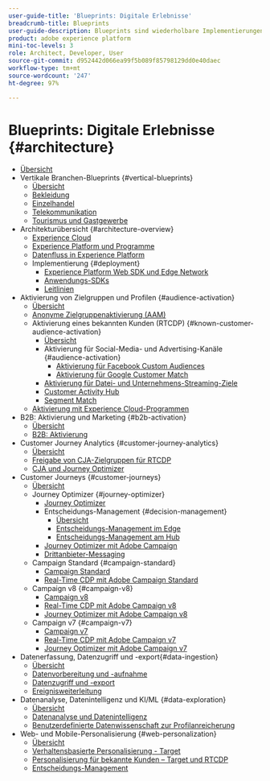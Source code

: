 ```yaml
---
user-guide-title: 'Blueprints: Digitale Erlebnisse'
breadcrumb-title: Blueprints
user-guide-description: Blueprints sind wiederholbare Implementierungen, die bekannte Geschäftsprobleme adressieren und Architekturdiagramme, technische Überlegungen und Links zu relevanter Dokumentation enthalten.
product: adobe experience platform
mini-toc-levels: 3
role: Architect, Developer, User
source-git-commit: d952442d066ea99f5b089f85798129dd0e40daec
workflow-type: tm+mt
source-wordcount: '247'
ht-degree: 97%

---
```



# Blueprints: Digitale Erlebnisse {#architecture}

+ [Übersicht](/help/blueprints/overview.md)
+ Vertikale Branchen-Blueprints {#vertical-blueprints}
   + [Übersicht](/help/blueprints/vertical-blueprints/overview.md)
   + [Bekleidung](/help/blueprints/vertical-blueprints/apparel.md)
   + [Einzelhandel](/help/blueprints/vertical-blueprints/retail.md)
   + [Telekommunikation](/help/blueprints/vertical-blueprints/telecommunications.md)
   + [Tourismus und Gastgewerbe](/help/blueprints/vertical-blueprints/travel-hospitality.md)
+ Architekturübersicht {#architecture-overview}
   + [Experience Cloud](/help/blueprints/experience-platform/experience-cloud.md)
   + [Experience Platform und Programme](/help/blueprints/experience-platform/platform-applications.md)
   + [Datenfluss in Experience Platform](/help/blueprints/experience-platform/platform-data-flow.md)
   + Implementierung {#deployment}
      + [Experience Platform Web SDK und Edge Network](/help/blueprints/data-ingestion/websdk.md)
      + [Anwendungs-SDKs](/help/blueprints/data-ingestion/appsdk.md)
      + [Leitlinien](/help/blueprints/experience-platform/deployment/guardrails.md)
+ Aktivierung von Zielgruppen und Profilen {#audience-activation}
   + [Übersicht](/help/blueprints/audience-activation/overview.md)
   + [Anonyme Zielgruppenaktivierung     (AAM)](/help/blueprints/audience-activation/anonymous.md)
   + Aktivierung eines bekannten Kunden (RTCDP) {#known-customer-audience-activation}
      + [Übersicht](/help/blueprints/audience-activation/known.md)
      + Aktivierung für Social-Media- und Advertising-Kanäle {#audience-activation}
         + [Aktivierung für Facebook Custom Audiences](/help/blueprints/audience-activation/destinations/facebook.md)
         + [Aktivierung für Google Customer Match](/help/blueprints/audience-activation/destinations/gcm.md)
      + [Aktivierung für Datei- und Unternehmens-Streaming-Ziele](/help/blueprints/audience-activation/enterprise-destinations.md)
      + [Customer Activity Hub](/help/blueprints/audience-activation/customer-activity.md)
      + [Segment Match](/help/blueprints/audience-activation/segment-match.md)
   + [Aktivierung mit Experience Cloud-Programmen](/help/blueprints/audience-activation/platform-and-applications.md)
+ B2B: Aktivierung und Marketing {#b2b-activation}
   + [Übersicht](/help/blueprints/b2b/overview.md)
   + [B2B: Aktivierung](/help/blueprints/b2b/b2bactivation.md)
+ Customer Journey Analytics {#customer-journey-analytics}
   + [Übersicht](/help/blueprints/customer-journey-analytics/overview.md)
   + [Freigabe von CJA-Zielgruppen für RTCDP](/help/blueprints/customer-journey-analytics/cja-rtcdp.md)
   + [CJA und Journey Optimizer](/help/blueprints/customer-journey-analytics/cja-ajo.md)
+ Customer Journeys {#customer-journeys}
   + [Übersicht](/help/blueprints/customer-journeys/overview.md)
   + Journey Optimizer {#journey-optimizer}
      + [Journey Optimizer](/help/blueprints/customer-journeys/journey-optimizer.md)
      + Entscheidungs-Management {#decision-management}
         + [Übersicht](/help/blueprints/customer-journeys/decision_management/decision-management-overview.md)
         + [Entscheidungs-Management im Edge](/help/blueprints/customer-journeys/decision_management/decision-management-edge.md)
         + [Entscheidungs-Management am Hub](/help/blueprints/customer-journeys/decision_management/decision-management-hub.md)
      + [Journey Optimizer mit Adobe Campaign](/help/blueprints/customer-journeys/ajo-and-campaign.md)
      + [Drittanbieter-Messaging](/help/blueprints/customer-journeys/3rd-party-messaging.md)
   + Campaign Standard {#campaign-standard}
      + [Campaign Standard](https://experienceleague.adobe.com/docs/campaign-standard.html?lang=de)
      + [Real-Time CDP mit Adobe Campaign Standard](https://experienceleague.adobe.com/docs/campaign-standard/using/integrating-with-adobe-cloud/adobe-experience-platform/aep-sources-destinations/get-started-sources-destinations.html?lang=de)
   + Campaign v8 {#campaign-v8}
      + [Campaign v8](/help/blueprints/customer-journeys/campaign-v8.md)
      + [Real-Time CDP mit Adobe Campaign v8](/help/blueprints/customer-journeys/rtcdp-and-campaign-v8.md)
      + [Journey Optimizer mit Adobe Campaign v8](/help/blueprints/customer-journeys/ajo-and-campaign-v8.md)
   + Campaign v7 {#campaign-v7}
      + [Campaign v7](/help/blueprints/customer-journeys/campaign-v7.md)
      + [Real-Time CDP mit Adobe Campaign   v7](/help/blueprints/customer-journeys/rtcdp-and-campaign.md)
      + [Journey Optimizer mit Adobe Campaign v7](/help/blueprints/customer-journeys/ajo-and-campaign-v7.md)
+ Datenerfassung, Datenzugriff und -export{#data-ingestion}
   + [Übersicht](/help/blueprints/data-ingestion/overview.md)
   + [Datenvorbereitung und -aufnahme](/help/blueprints/data-ingestion/ingestion.md)
   + [Datenzugriff und -export](/help/blueprints/data-ingestion/egress.md)
   + [Ereignisweiterleitung](/help/blueprints/data-ingestion/server-side-collection.md)
+ Datenanalyse, Datenintelligenz und KI/ML {#data-exploration}
   + [Übersicht](/help/blueprints/data-insights/overview.md)
   + [Datenanalyse und Datenintelligenz](/help/blueprints/data-insights/analysis.md)
   + [Benutzerdefinierte Datenwissenschaft zur Profilanreicherung](/help/blueprints/data-insights/data-science.md)
+ Web- und Mobile-Personalisierung {#web-personalization}
   + [Übersicht](/help/blueprints/web-personalization/overview.md)
   + [Verhaltensbasierte Personalisierung     - Target](/help/blueprints/web-personalization/behavioral.md)
   + [Personalisierung für bekannte Kunden – Target und RTCDP](/help/blueprints/web-personalization/known-personalization.md)
   + [Entscheidungs-Management](/help/blueprints/web-personalization/decision-management-edge.md)